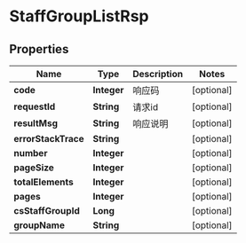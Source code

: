 

# StaffGroupListRsp

## Properties

Name | Type | Description | Notes
------------ | ------------- | ------------- | -------------
**code** | **Integer** | 响应码 |  [optional]
**requestId** | **String** | 请求id |  [optional]
**resultMsg** | **String** | 响应说明 |  [optional]
**errorStackTrace** | **String** |  |  [optional]
**number** | **Integer** |  |  [optional]
**pageSize** | **Integer** |  |  [optional]
**totalElements** | **Integer** |  |  [optional]
**pages** | **Integer** |  |  [optional]
**csStaffGroupId** | **Long** |  |  [optional]
**groupName** | **String** |  |  [optional]



